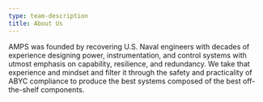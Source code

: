 ```yaml
---
type: team-description
title: About Us
---
```


AMPS was founded by recovering U.S. Naval engineers with decades of experience designing power, instrumentation, and control systems with utmost emphasis on capability, resilience, and redundancy. We take that experience and mindset and filter it through the safety and practicality of ABYC compliance to produce the best systems composed of the best off-the-shelf components.

